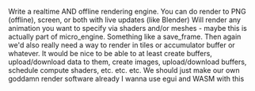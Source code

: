 Write a realtime AND offline rendering engine. You can do render to PNG (offline), screen, or both with live updates (like Blender)
Will render any animation you want to specify via shaders and/or meshes - maybe this is actually part of micro_engine. Something like a save_frame. Then again we'd also really need a way to render in tiles or accumulator buffer or whatever. It would be nice to be able to at least create buffers, upload/download data to them, create images, upload/download buffers, schedule compute shaders, etc. etc. etc. 
We should just make our own goddamn render software already
I wanna use egui and WASM with this
